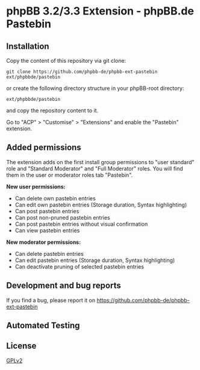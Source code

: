 # phpBB 3.2/3.3 Extension - phpBB.de Pastebin

## Installation

Copy the content of this repository via git clone:

    git clone https://github.com/phpbb-de/phpbb-ext-pastebin ext/phpbbde/pastebin

or create the following directory structure in your phpBB-root directory:

	ext/phpbbde/pastebin

and copy the repository content to it.

Go to "ACP" > "Customise" > "Extensions" and enable the "Pastebin" extension.

## Added permissions
The extension adds on the first install group permissions to "user standard" role and "Standard Moderator" 
and "Full Moderator" roles. You will find them in the user or moderator roles tab "Pastebin".

**New user permissions:**

- Can delete own pastebin entries
- Can edit own pastebin entries (Storage duration, Syntax highlighting)
- Can post pastebin entries
- Can post non-pruned pastebin entries
- Can post pastebin entries without visual confirmation
- Can view pastebin entries

**New moderator permissions:**

- Can delete pastebin entries
- Can edit pastebin entries (Storage duration, Syntax highlighting)
- Can deactivate pruning of selected pastebin entries

## Development and bug reports

If you find a bug, please report it on https://github.com/phpbb-de/phpbb-ext-pastebin

## Automated Testing

## License

[GPLv2](license.txt)
